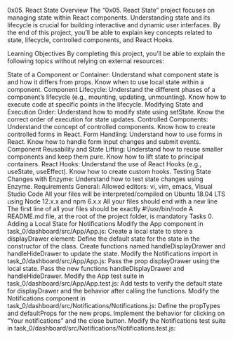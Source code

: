 0x05. React State
Overview
The “0x05. React State” project focuses on managing state within React components. Understanding state and its lifecycle is crucial for building interactive and dynamic user interfaces. By the end of this project, you’ll be able to explain key concepts related to state, lifecycle, controlled components, and React Hooks.

Learning Objectives
By completing this project, you’ll be able to explain the following topics without relying on external resources:

State of a Component or Container:
Understand what component state is and how it differs from props.
Know when to use local state within a component.
Component Lifecycle:
Understand the different phases of a component’s lifecycle (e.g., mounting, updating, unmounting).
Know how to execute code at specific points in the lifecycle.
Modifying State and Execution Order:
Understand how to modify state using setState.
Know the correct order of execution for state updates.
Controlled Components:
Understand the concept of controlled components.
Know how to create controlled forms in React.
Form Handling:
Understand how to use forms in React.
Know how to handle form input changes and submit events.
Component Reusability and State Lifting:
Understand how to reuse smaller components and keep them pure.
Know how to lift state to principal containers.
React Hooks:
Understand the use of React Hooks (e.g., useState, useEffect).
Know how to create custom hooks.
Testing State Changes with Enzyme:
Understand how to test state changes using Enzyme.
Requirements
General:
Allowed editors: vi, vim, emacs, Visual Studio Code
All your files will be interpreted/compiled on Ubuntu 18.04 LTS using Node 12.x.x and npm 6.x.x
All your files should end with a new line
The first line of all your files should be exactly #!/usr/bin/node
A README.md file, at the root of the project folder, is mandatory
Tasks
0. Adding a Local State for Notifications
Modify the App component in task_0/dashboard/src/App/App.js:
Create a local state to store a displayDrawer element:
Define the default state for the state in the constructor of the class.
Create functions named handleDisplayDrawer and handleHideDrawer to update the state.
Modify the Notifications import in task_0/dashboard/src/App/App.js:
Pass the prop displayDrawer using the local state.
Pass the new functions handleDisplayDrawer and handleHideDrawer.
Modify the App test suite in task_0/dashboard/src/App/App.test.js:
Add tests to verify the default state for displayDrawer and the behavior after calling the functions.
Modify the Notifications component in task_0/dashboard/src/Notifications/Notifications.js:
Define the propTypes and defaultProps for the new props.
Implement the behavior for clicking on “Your notifications” and the close button.
Modify the Notifications test suite in task_0/dashboard/src/Notifications/Notifications.test.js:
